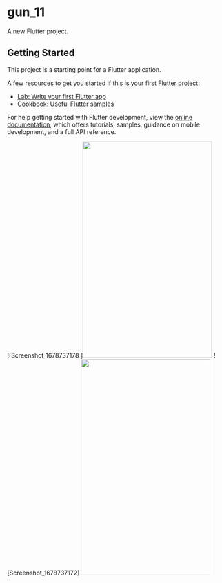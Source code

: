 # gun_11

A new Flutter project.

## Getting Started

This project is a starting point for a Flutter application.

A few resources to get you started if this is your first Flutter project:

- [Lab: Write your first Flutter app](https://docs.flutter.dev/get-started/codelab)
- [Cookbook: Useful Flutter samples](https://docs.flutter.dev/cookbook)

For help getting started with Flutter development, view the
[online documentation](https://docs.flutter.dev/), which offers tutorials,
samples, guidance on mobile development, and a full API reference.

![Screenshot_1678737178 ]<img src="https://user-images.githubusercontent.com/82556567/224818118-3a001512-08d8-4bb8-a9ad-5684f3d53a81.png" width =300 height =500>
![Screenshot_1678737172]
<img src="[https://user-images.githubusercontent.com/82556567/224818118-3a001512-08d8-4bb8-a9ad-5684f3d53a81.png](https://user-images.githubusercontent.com/82556567/224818125-327a9321-e155-4b8b-9e1e-ed223865af79.png)" width =300 height =500>
